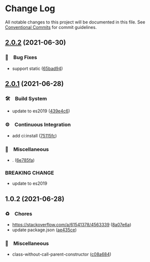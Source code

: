# Change Log

All notable changes to this project will be documented in this file.
See [Conventional Commits](https://conventionalcommits.org) for commit guidelines.

## [2.0.2](https://github.com/bluelovers/class-without-call-parent-constructor/compare/class-without-call-parent-constructor@2.0.1...class-without-call-parent-constructor@2.0.2) (2021-06-30)


### 🐛　Bug Fixes

* support static ([65bad94](https://github.com/bluelovers/class-without-call-parent-constructor/commit/65bad94ad74872775ce69bf10beae4ffc17ef958))





## [2.0.1](https://github.com/bluelovers/class-without-call-parent-constructor/compare/class-without-call-parent-constructor@1.0.2...class-without-call-parent-constructor@2.0.1) (2021-06-28)


### 🛠　Build System

* update to es2019 ([439e4c6](https://github.com/bluelovers/class-without-call-parent-constructor/commit/439e4c64b4f7e8c779e02ef4516fc340ad410243))


### ⚙️　Continuous Integration

* add ci:install ([75115fc](https://github.com/bluelovers/class-without-call-parent-constructor/commit/75115fc11c85859a3f34f531425b4f92c20326ac))


### 🔖　Miscellaneous

* . ([6e785fa](https://github.com/bluelovers/class-without-call-parent-constructor/commit/6e785fa89221a37d4575400c2390e6767e75c1b5))


### BREAKING CHANGE

* update to es2019





## 1.0.2 (2021-06-28)


### ♻️　Chores

* https://stackoverflow.com/a/61541378/4563339 ([8a07e6a](https://github.com/bluelovers/class-without-call-parent-constructor/commit/8a07e6a539623f211164c09a952b692ef38c688f))
* update package.json ([ae435ce](https://github.com/bluelovers/class-without-call-parent-constructor/commit/ae435ce9269fe5f0aef620cf228ea0598f7e06f5))


### 🔖　Miscellaneous

* class-without-call-parent-constructor ([c08a684](https://github.com/bluelovers/class-without-call-parent-constructor/commit/c08a684300fbbdd93293c12aee78d95b092a3339))
